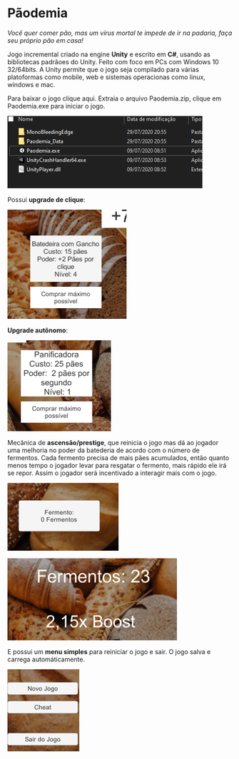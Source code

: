 # Pãodemia
_Você quer comer pão, mas um vírus mortal te impede de ir na padaria, faça seu próprio pão em casa!_

Jogo incremental criado na engine **Unity** e escrito em **C#**, usando as bibliotecas padrãoes do Unity. Feito com foco em PCs com Windows 10 32/64bits.
A Unity permite que o jogo seja compilado para várias platoformas como mobile, web e sistemas operacionas como linux, windows e mac.

Para baixar o jogo clique aqui.
Extraia o arquivo Paodemia.zip, clique em Paodemia.exe para iniciar o jogo.

![iniciar](https://github.com/LucasRosarioO/Paodemia/blob/teste/imagens/iniciar.png)

Possui **upgrade de clique**:

![Upgrade clique](https://github.com/LucasRosarioO/Paodemia/blob/teste/imagens/clique.png)

**Upgrade autônomo**:

![Upgrade autonomo](https://github.com/LucasRosarioO/Paodemia/blob/teste/imagens/autonomo.png)

Mecânica de **ascensão/prestige**, que reinicia o jogo mas dá ao jogador uma melhoria no poder da batederia de acordo com o número de fermentos. 
Cada fermento precisa de mais pães acumulados, então quanto menos tempo o jogador levar para resgatar o fermento, mais rápido ele irá se repor. 
Assim o jogador será incentivado a interagir mais com o jogo.

![Fermento](https://github.com/LucasRosarioO/Paodemia/blob/teste/imagens/fermento.png)

![Fermento Boost](https://github.com/LucasRosarioO/Paodemia/blob/teste/imagens/fermentoboost.png)

E possui um **menu simples** para reiniciar o jogo e sair. O jogo salva e carrega automáticamente.

![Upgrade clique](https://github.com/LucasRosarioO/Paodemia/blob/teste/imagens/menu.png)
